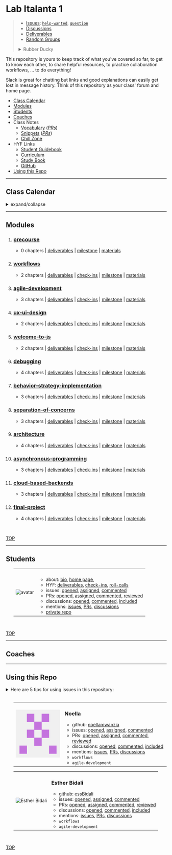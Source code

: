<!-- BEGIN HEADER -->


# Lab Italanta 1

> - [Issues](https://github.com/lab-italanta-1/home/issues): [`help-wanted`](https://github.com/lab-italanta-1/home/issues?q=is%3Aopen+label%3Ahelp-wanted), [`question`](https://github.com/lab-italanta-1/home/issues?q=is%3Aopen+label%3Aquestion)
> - [Discussions](https://github.com/lab-italanta-1/home/discussions/)
> - [Deliverables](https://github.com/lab-italanta-1/home/projects/1)
> - [Random Groups](https://lab-italanta-1.github.io/home/randomizer)
> <details>
> <summary>Rubber Ducky</summary>
>
> [![Rubber Ducky](./assets/rubber-ducky.png)](https://rubberduckdebugging.com/)
>
>  </details>


<!-- END HEADER -->

This repository is yours to keep track of what you've covered so far, to get to
know each other, to share helpful resources, to practice collaboration
workflows, ... to do everything!

Slack is great for chatting but links and good explanations can easily get lost
in message history. Think of this repository as your class' forum and home page.

<!-- BEGIN TOC -->

- [Class Calendar](#class-calendar)
- [Modules](#modules)
- [Students](#students)
- [Coaches](#coaches)
- Class Notes
  - [Vocabulary](./vocabulary) (_[PRs](https://github.com/lab-italanta-1/home/pulls?q=label%3Avocabulary)_)
  - [Snippets](./snippets) (_[PRs](https://github.com/lab-italanta-1/home/pulls?q=label%3Asnippets)_)
  - [Chill Zone](./chill-zone)
- HYF Links
  - [Student Guidebook](https://home.hackyourfuture.be/students)
  - [Curriculum](https://home.hackyourfuture.be/curriculum)
  - [Study Book](https://hackyourfuture.github.io/study)
  - [GitHub](https://github.com/hackyourfuturebelgium)
- [Using this Repo](#using-this-repo)

<!-- END TOC -->

---

## Class Calendar

<details>
<summary>expand/collapse</summary>
<br>

![Lesson Plan Calendar](./assets/lesson-plan-calendar.png)

</details>

---

## Modules

<!-- BEGIN MODULES -->
  <ol start="1">

<li><h3><a href="https://home.hackyourfuture.be/curriculum/precourse" style="display: inline">precourse</a></h3>  <ul><li><p>    0 chapters   | <a href="https://github.com/lab-italanta-1/home/projects/1?card_filter_query=label%3Adeliverable+milestone%3Aprecourse">deliverables</a>     | <a href="https://github.com/lab-italanta-1/home/milestone/1">milestone</a> | <a href="https://github.com/HackYourFutureBelgium/precourse">materials</a>  </p></li></ul></li>
<li><h3><a href="https://home.hackyourfuture.be/curriculum/workflows" style="display: inline">workflows</a></h3>  <ul><li><p>    2 chapters   | <a href="https://github.com/lab-italanta-1/home/projects/1?card_filter_query=label%3Adeliverable+milestone%3Aworkflows">deliverables</a>    | <a href="https://github.com/lab-italanta-1/home/issues?q=milestone%3Aworkflows+label%3Acheck-in">check-ins</a>     | <a href="https://github.com/lab-italanta-1/home/milestone/2">milestone</a> | <a href="https://github.com/HackYourFutureBelgium/workflows">materials</a>  </p></li></ul></li>
<li><h3><a href="https://home.hackyourfuture.be/curriculum/agile-development" style="display: inline">agile-development</a></h3>  <ul><li><p>    3 chapters   | <a href="https://github.com/lab-italanta-1/home/projects/1?card_filter_query=label%3Adeliverable+milestone%3Aagile-development">deliverables</a>    | <a href="https://github.com/lab-italanta-1/home/issues?q=milestone%3Aagile-development+label%3Acheck-in">check-ins</a>     | <a href="https://github.com/lab-italanta-1/home/milestone/3">milestone</a> | <a href="https://github.com/HackYourFutureBelgium/agile-development">materials</a>  </p></li></ul></li>
<li><h3><a href="https://home.hackyourfuture.be/curriculum/ux-ui-design" style="display: inline">ux-ui-design</a></h3>  <ul><li><p>    2 chapters   | <a href="https://github.com/lab-italanta-1/home/projects/1?card_filter_query=label%3Adeliverable+milestone%3Aux-ui-design">deliverables</a>    | <a href="https://github.com/lab-italanta-1/home/issues?q=milestone%3Aux-ui-design+label%3Acheck-in">check-ins</a>     | <a href="https://github.com/lab-italanta-1/home/milestone/4">milestone</a> | <a href="https://github.com/HackYourFutureBelgium/ux-ui-design">materials</a>  </p></li></ul></li>
<li><h3><a href="https://home.hackyourfuture.be/curriculum/welcome-to-js" style="display: inline">welcome-to-js</a></h3>  <ul><li><p>    2 chapters   | <a href="https://github.com/lab-italanta-1/home/projects/1?card_filter_query=label%3Adeliverable+milestone%3Awelcome-to-js">deliverables</a>    | <a href="https://github.com/lab-italanta-1/home/issues?q=milestone%3Awelcome-to-js+label%3Acheck-in">check-ins</a>     | <a href="https://github.com/lab-italanta-1/home/milestone/5">milestone</a> | <a href="https://github.com/HackYourFutureBelgium/welcome-to-js">materials</a>  </p></li></ul></li>
<li><h3><a href="https://home.hackyourfuture.be/curriculum/debugging" style="display: inline">debugging</a></h3>  <ul><li><p>    4 chapters   | <a href="https://github.com/lab-italanta-1/home/projects/1?card_filter_query=label%3Adeliverable+milestone%3Adebugging">deliverables</a>    | <a href="https://github.com/lab-italanta-1/home/issues?q=milestone%3Adebugging+label%3Acheck-in">check-ins</a>     | <a href="https://github.com/lab-italanta-1/home/milestone/6">milestone</a> | <a href="https://github.com/HackYourFutureBelgium/debugging">materials</a>  </p></li></ul></li>
<li><h3><a href="https://home.hackyourfuture.be/curriculum/behavior-strategy-implementation" style="display: inline">behavior-strategy-implementation</a></h3>  <ul><li><p>    3 chapters   | <a href="https://github.com/lab-italanta-1/home/projects/1?card_filter_query=label%3Adeliverable+milestone%3Abehavior-strategy-implementation">deliverables</a>    | <a href="https://github.com/lab-italanta-1/home/issues?q=milestone%3Abehavior-strategy-implementation+label%3Acheck-in">check-ins</a>     | <a href="https://github.com/lab-italanta-1/home/milestone/7">milestone</a> | <a href="https://github.com/HackYourFutureBelgium/behavior-strategy-implementation">materials</a>  </p></li></ul></li>
<li><h3><a href="https://home.hackyourfuture.be/curriculum/separation-of-concerns" style="display: inline">separation-of-concerns</a></h3>  <ul><li><p>    3 chapters   | <a href="https://github.com/lab-italanta-1/home/projects/1?card_filter_query=label%3Adeliverable+milestone%3Aseparation-of-concerns">deliverables</a>    | <a href="https://github.com/lab-italanta-1/home/issues?q=milestone%3Aseparation-of-concerns+label%3Acheck-in">check-ins</a>     | <a href="https://github.com/lab-italanta-1/home/milestone/8">milestone</a> | <a href="https://github.com/HackYourFutureBelgium/separation-of-concerns">materials</a>  </p></li></ul></li>
<li><h3><a href="https://home.hackyourfuture.be/curriculum/architecture" style="display: inline">architecture</a></h3>  <ul><li><p>    4 chapters   | <a href="https://github.com/lab-italanta-1/home/projects/1?card_filter_query=label%3Adeliverable+milestone%3Aarchitecture">deliverables</a>    | <a href="https://github.com/lab-italanta-1/home/issues?q=milestone%3Aarchitecture+label%3Acheck-in">check-ins</a>     | <a href="https://github.com/lab-italanta-1/home/milestone/9">milestone</a> | <a href="https://github.com/HackYourFutureBelgium/architecture">materials</a>  </p></li></ul></li>
<li><h3><a href="https://home.hackyourfuture.be/curriculum/asynchronous-programming" style="display: inline">asynchronous-programming</a></h3>  <ul><li><p>    3 chapters   | <a href="https://github.com/lab-italanta-1/home/projects/1?card_filter_query=label%3Adeliverable+milestone%3Aasynchronous-programming">deliverables</a>    | <a href="https://github.com/lab-italanta-1/home/issues?q=milestone%3Aasynchronous-programming+label%3Acheck-in">check-ins</a>     | <a href="https://github.com/lab-italanta-1/home/milestone/10">milestone</a> | <a href="https://github.com/HackYourFutureBelgium/asynchronous-programming">materials</a>  </p></li></ul></li>
<li><h3><a href="https://home.hackyourfuture.be/curriculum/cloud-based-backends" style="display: inline">cloud-based-backends</a></h3>  <ul><li><p>    3 chapters   | <a href="https://github.com/lab-italanta-1/home/projects/1?card_filter_query=label%3Adeliverable+milestone%3Acloud-based-backends">deliverables</a>    | <a href="https://github.com/lab-italanta-1/home/issues?q=milestone%3Acloud-based-backends+label%3Acheck-in">check-ins</a>     | <a href="https://github.com/lab-italanta-1/home/milestone/11">milestone</a> | <a href="https://github.com/HackYourFutureBelgium/cloud-based-backends">materials</a>  </p></li></ul></li>
<li><h3><a href="https://home.hackyourfuture.be/curriculum/final-project" style="display: inline">final-project</a></h3>  <ul><li><p>    4 chapters   | <a href="https://github.com/lab-italanta-1/home/projects/1?card_filter_query=label%3Adeliverable+milestone%3Afinal-project">deliverables</a>    | <a href="https://github.com/lab-italanta-1/home/issues?q=milestone%3Afinal-project+label%3Acheck-in">check-ins</a>     | <a href="https://github.com/lab-italanta-1/home/milestone/13">milestone</a> | <a href="https://github.com/HackYourFutureBelgium/final-project">materials</a>  </p></li></ul></li>
</ol><br>


[TOP](#home)
<!-- END MODULES -->

---

## Students

<!-- BEGIN STUDENTS -->
  <ul  style="list-style-type:none;">

<li><table> <tr>
  <td><img src='./admin/avatars/students/.jpeg' height="200px" width="200px" alt=' avatar' /></td>
  <td> <h3 display="inline" id=""></h3>
    <ul>
       <li>about: <a href="./student-bios/.md" target="_blank">bio</a>,      <a href="https://.github.io">home page</a>, <a href="https://github.com/"></a></li>        </li>        <li>HYF: <a href="https://github.com/lab-italanta-1/home/projects/1?card_filter_query=assignee%3A">deliverables</a>, <a href="https://github.com/lab-italanta-1/home/issues?q=is%3Aissue+author%3A+label%3Acheck-in">check-ins</a>, <a href="https://github.com/lab-italanta-1/home/issues?q=is%3Aissue+commenter%3A+label%3Aroll-call">roll-calls</a></li>
        <li>issues: <a href="https://github.com/lab-italanta-1/home/issues?q=author%3A">opened</a>, <a href="https://github.com/lab-italanta-1/home/issues?q=assignee%3A+is%3Aissue">assigned</a>, <a href="https://github.com/lab-italanta-1/home/issues?q=commenter%3A">commented</a></li>
        <li>PRs: <a href="https://github.com/lab-italanta-1/home/pulls?q=author%3A">opened</a>, <a href="https://github.com/lab-italanta-1/home/pulls?q=assignee%3A+is%3Apr">assigned</a>, <a href="https://github.com/lab-italanta-1/home/pulls?q=commenter%3A">commented</a>, <a href="https://github.com/lab-italanta-1/home/pulls?q=reviewed-by%3A+is%3Apr">reviewed</a></li>
       <li>discussions: <a href="https://github.com/lab-italanta-1/home/discussions?discussions_q=author%3A">opened</a>, <a href="https://github.com/lab-italanta-1/home/discussions?discussions_q=commenter%3A">commented</a>, <a href="https://github.com/lab-italanta-1/home/discussions?discussions_q=includes%3A">included</a></li>       <li>mentions: <a href="https://github.com/lab-italanta-1/home/issues?q=mentions%3A">issues</a>, <a href="https://github.com/lab-italanta-1/home/pulls?q=mentions%3A">PRs</a>, <a href="https://github.com/lab-italanta-1/home/discussions?discussions_q=mentions%3A">discussions</a>
        <li><a href="https://github.com/lab-italanta-1/">private repo</a></li>
    </ul>
  </td>
</tr></table> </li>
</ul><br>


[TOP](#home)
<!-- END STUDENTS -->

---

## Coaches

<!-- END COACHES -->

---

## Using this Repo

<details>
<summary>Here are 5 tips for using issues in this repository:</summary>

### Help Wanted

- **The Template**: If you're blocked on something in an assignment or
  self-study you can use the `help-wanted` template to create a new issue and
  ask for help.
- **The Label**: You can attach the `help-wanted` label to any issue or PR that
  you need help completing. If the code you are blocked on is in another
  repository, you can create a new issue using the `help-wanted` template to
  describe your problem and link to your code.

### Question

- **The Template** Got a question about anything? Go ahead and ask! You can use
  create a new issue using the `question` template to ask your question in a
  clear and structured way.
- **The Label**: Or add the `question` label to any other issue! This can help
  be helpful for searching check-ins or deliverables.

### Check-Ins

> template + label

Each module you will create a new check-in issue. You will use this issue to
keep track of your self-study progress, and to post a check-in comment for each
chapter including:

- **I need help with**
- **What Went Well**
- **What Went Less Well**
- **Lessons Learned**
- **Prep Work** (for the next chapter)

### Deliverable

> template + label

For each project/exercise/assignment (individual or group) you will place a new
issue on the Class Projects board.

- If you are blocked, add the `help-wanted` label
- When you think you're finished, move your issue into the Ready for Review
  column
  - If your assignment is complete, a coach will move it into the Done column
  - Else they will move it to Needs Revision. When you've addressed the feedback
    you can move it back into Ready for Review

### Roll-Calls

Each Sunday before class your coach will create a new Roll Call issue. Leave a
little comment to say hello and let us all know how your week went.

</details>
<br>


<!-- BEGIN COACHES -->
  <ul  style="list-style-type:none;">

<li><table><tr>
  <td><img src='./admin/avatars/coaches/noellamwanzia.jpeg' height="150px" width="150px" alt='Noella' /></td>
  <td> <h3 display="inline">Noella</h3>
    <ul>
        <li>github: <a href="https://github.com/noellamwanzia" >noellamwanzia</a></li>
        <li>issues: <a href="https://github.com/lab-italanta-1/home/issues?q=author%3Anoellamwanzia">opened</a>, <a href="https://github.com/lab-italanta-1/home/issues?q=assignee%3Anoellamwanzia+is%3Aissue">assigned</a>, <a href="https://github.com/lab-italanta-1/home/issues?q=commenter%3Anoellamwanzia">commented</a></li>
        <li>PRs: <a href="https://github.com/lab-italanta-1/home/pulls?q=author%3Anoellamwanzia">opened</a>, <a href="https://github.com/lab-italanta-1/home/pulls?q=assignee%3Anoellamwanzia+is%3Apr">assigned</a>, <a href="https://github.com/lab-italanta-1/home/pulls?q=commenter%3Anoellamwanzia">commented</a>, <a href="https://github.com/lab-italanta-1/home/pulls?q=reviewed-by%3Anoellamwanzia+is%3Apr">reviewed</a></li>
       <li>discussions: <a href="https://github.com/lab-italanta-1/home/discussions?discussions_q=author%3Anoellamwanzia">opened</a>, <a href="https://github.com/lab-italanta-1/home/discussions?discussions_q=commenter%3Anoellamwanzia">commented</a>, <a href="https://github.com/lab-italanta-1/home/discussions?discussions_q=includes%3Anoellamwanzia">included</a></li>       <li>mentions: <a href="https://github.com/lab-italanta-1/home/issues?q=mentions%3Anoellamwanzia">issues</a>, <a href="https://github.com/lab-italanta-1/home/pulls?q=mentions%3Anoellamwanzia">PRs</a>, <a href="https://github.com/lab-italanta-1/home/discussions?discussions_q=mentions%3Anoellamwanzia">discussions</a>
<li><code>workflows</code></li>
<li><code>agile-development</code></li>    </ul>
  </td>
</tr></table></li>
<li><table><tr>
  <td><img src='./admin/avatars/coaches/essBidali.jpeg' height="150px" width="150px" alt='Esther Bidali' /></td>
  <td> <h3 display="inline">Esther Bidali</h3>
    <ul>
        <li>github: <a href="https://github.com/essBidali" >essBidali</a></li>
        <li>issues: <a href="https://github.com/lab-italanta-1/home/issues?q=author%3AessBidali">opened</a>, <a href="https://github.com/lab-italanta-1/home/issues?q=assignee%3AessBidali+is%3Aissue">assigned</a>, <a href="https://github.com/lab-italanta-1/home/issues?q=commenter%3AessBidali">commented</a></li>
        <li>PRs: <a href="https://github.com/lab-italanta-1/home/pulls?q=author%3AessBidali">opened</a>, <a href="https://github.com/lab-italanta-1/home/pulls?q=assignee%3AessBidali+is%3Apr">assigned</a>, <a href="https://github.com/lab-italanta-1/home/pulls?q=commenter%3AessBidali">commented</a>, <a href="https://github.com/lab-italanta-1/home/pulls?q=reviewed-by%3AessBidali+is%3Apr">reviewed</a></li>
       <li>discussions: <a href="https://github.com/lab-italanta-1/home/discussions?discussions_q=author%3AessBidali">opened</a>, <a href="https://github.com/lab-italanta-1/home/discussions?discussions_q=commenter%3AessBidali">commented</a>, <a href="https://github.com/lab-italanta-1/home/discussions?discussions_q=includes%3AessBidali">included</a></li>       <li>mentions: <a href="https://github.com/lab-italanta-1/home/issues?q=mentions%3AessBidali">issues</a>, <a href="https://github.com/lab-italanta-1/home/pulls?q=mentions%3AessBidali">PRs</a>, <a href="https://github.com/lab-italanta-1/home/discussions?discussions_q=mentions%3AessBidali">discussions</a>
<li><code>workflows</code></li>
<li><code>agile-development</code></li>    </ul>
  </td>
</tr></table></li>
</ul><br>


[TOP](#home)
<!-- END COACHES -->